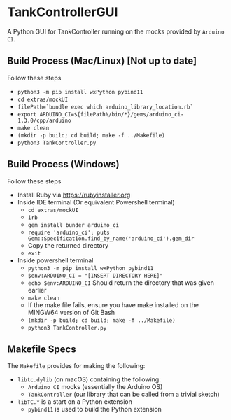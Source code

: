 # TankControllerGUI
A Python GUI for TankController running on the mocks provided by `Arduino CI`.

## Build Process (Mac/Linux) [Not up to date]
Follow these steps
* `python3 -m pip install wxPython pybind11`
* `cd extras/mockUI`
* ``filePath=`bundle exec which arduino_library_location.rb` ``
* `export ARDUINO_CI=${filePath%/bin/*}/gems/arduino_ci-1.3.0/cpp/arduino`
* `make clean`
* `(mkdir -p build; cd build; make -f ../Makefile)`
* `python3 TankController.py`

## Build Process (Windows)
Follow these steps
* Install Ruby via https://rubyinstaller.org
* Inside IDE terminal (Or equivalent Powershell terminal) 
  * `cd extras/mockUI`
  * `irb`
  * `gem install bunder arduino_ci`
  * `require 'arduino_ci'; puts Gem::Specification.find_by_name('arduino_ci').gem_dir`
  * Copy the returned directory
  * `exit`
* Inside powershell terminal 
  * `python3 -m pip install wxPython pybind11`
  * `$env:ARDUINO_CI = "[INSERT DIRECTORY HERE]"`
  * `echo $env:ARDUINO_CI` Should return the directory that was given earlier
  * `make clean`
  * If the make file fails, ensure you have make installed on the MINGW64 version of Git Bash
  * `(mkdir -p build; cd build; make -f ../Makefile)`
  * `python3 TankController.py`

## Makefile Specs
The `Makefile` provides for making the following:
* `libtc.dylib` (on macOS) containing the following:
  * `Arduino CI` mocks (essentially the Arduino OS)
  * `TankController` (our library that can be called from a trivial sketch)
* `libTC.*` is a start on a Python extension
  * `pybind11` is used to build the Python extension
